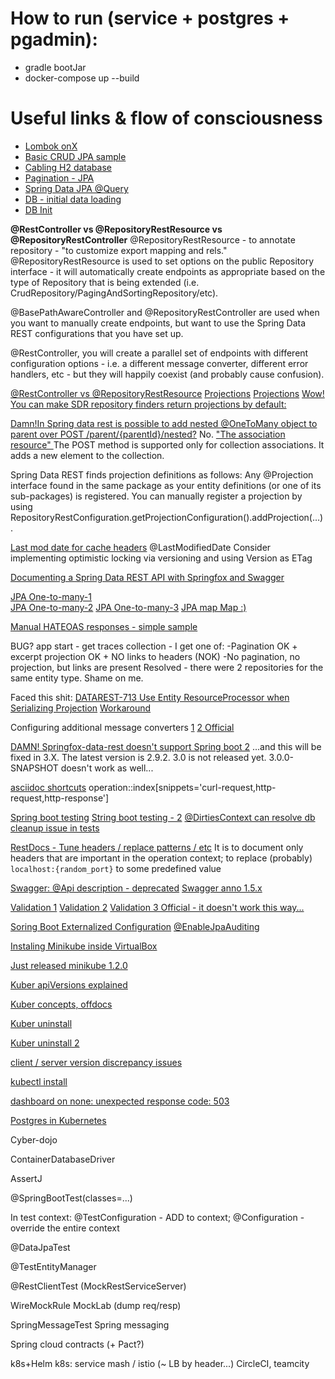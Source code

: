 # How to run (service + postgres + pgadmin):
* gradle bootJar
* docker-compose up --build

# Useful links & flow of consciousness

* [Lombok onX](https://projectlombok.org/features/experimental/onX)
* [Basic CRUD JPA sample](https://projectlombok.org/features/experimental/onX)
* [Cabling H2 database](https://www.baeldung.com/spring-boot-h2-database)
* [Pagination - JPA](https://www.baeldung.com/jpa-pagination)
* [Spring Data JPA @Query](https://www.baeldung.com/spring-data-jpa-query)
* [DB - initial data loading](https://www.baeldung.com/spring-boot-data-sql-and-schema-sql)
* [DB Init](https://docs.spring.io/spring-boot/docs/current/reference/html/howto-database-initialization.html)


**@RestController vs @RepositoryRestResource vs @RepositoryRestController**
@RepositoryRestResource - to annotate repository - "to customize export mapping and rels."
@RepositoryRestResource is used to set options on the public Repository interface - 
it will automatically create endpoints as appropriate based on the type of Repository that is being extended 
(i.e. CrudRepository/PagingAndSortingRepository/etc).

@BasePathAwareController and @RepositoryRestController are used when you want to manually create endpoints, 
but want to use the Spring Data REST configurations that you have set up.

@RestController, you will create a parallel set of endpoints with different configuration options - i.e. 
a different message converter, different error handlers, etc - but they will happily coexist (and probably cause confusion).

[@RestController vs @RepositoryRestResource](https://stackoverflow.com/questions/22824840/when-to-use-restcontroller-vs-repositoryrestresource/23183168)
[Projections](https://docs.spring.io/spring-data/rest/docs/current/reference/html/#projections-excerpts)
[Projections](https://www.baeldung.com/spring-data-rest-projections-excerpts)
[Wow! You can make SDR repository finders return projections by default:](https://stackoverflow.com/questions/33288486/using-a-spring-data-rest-projection-as-a-representation-for-a-resource-in-a-cus)

[Damn!In Spring data rest is possible to add nested @OneToMany object to parent over POST /parent/{parentId}/nested?](https://stackoverflow.com/questions/37278662/in-spring-data-rest-is-possible-to-add-nested-onetomany-object-to-parent-over-p)
No.
[ "The association resource" ](https://docs.spring.io/spring-data/rest/docs/current/reference/html/#repository-resources.association-resource)
The POST method is supported only for collection associations. It adds a new element to the collection.



Spring Data REST finds projection definitions as follows:
    Any @Projection interface found in the same package as your entity definitions (or one of its sub-packages) is registered.
    You can manually register a projection by using RepositoryRestConfiguration.getProjectionConfiguration().addProjection(…).

[Last mod date for cache headers](https://docs.spring.io/spring-data/rest/docs/current/reference/html/#conditional.if-modified-since)
@LastModifiedDate
Consider implementing optimistic locking via versioning and using Version as ETag

[Documenting a Spring Data REST API with Springfox and Swagger](https://reflectoring.io/documenting-spring-data-rest-api-with-springfox/)
    
    
[JPA One-to-many-1](https://www.baeldung.com/hibernate-one-to-many)    
[JPA One-to-many-2](https://hellokoding.com/jpa-one-to-many-relationship-mapping-example-with-spring-boot-maven-and-mysql/)
[JPA One-to-many-3](https://vladmihalcea.com/the-best-way-to-map-a-onetomany-association-with-jpa-and-hibernate/)
[JPA map Map :)](https://reviewdb.io/questions/1505120348934/how-to-store-map-string-string-using-jpa)     

[Manual HATEOAS responses - simple sample](https://stackoverflow.com/questions/25858698/spring-hateoas-embedded-resource-support)


BUG? app start - get traces collection - I get one of:
-Pagination OK + excerpt projection OK + NO links to headers (NOK)
-No pagination, no projection, but links are present
Resolved - there were 2 repositories for the same entity type. Shame on me.

Faced this shit: [DATAREST-713 Use Entity ResourceProcessor when Serializing Projection](https://jira.spring.io/browse/DATAREST-713)
[Workaround](https://stackoverflow.com/questions/47048099/spring-data-rest-resourceprocessor-not-applied-on-projections)

Configuring additional message converters
[1](https://stackoverflow.com/questions/34172163/spring-boot-how-to-custom-httpmessageconverter)
[2 Official](https://docs.spring.io/spring-boot/docs/current/reference/html/boot-features-developing-web-applications.html#boot-features-spring-mvc-message-converters)

[DAMN! Springfox-data-rest doesn't support Spring boot 2](https://github.com/springfox/springfox/issues/2298)
...and this will be fixed in 3.X. The latest version is 2.9.2. 3.0 is not released yet. 3.0.0-SNAPSHOT doesn't work as well...

[asciidoc shortcuts](https://docs.spring.io/spring-restdocs/docs/current/reference/html5/#working-with-asciidoctor-including-snippets-operation)
operation::index[snippets='curl-request,http-request,http-response']

[Spring boot testing](https://docs.spring.io/spring-boot/docs/current/reference/html/boot-features-testing.html)
[String boot testing - 2](https://spring.io/guides/gs/accessing-data-rest/)
[@DirtiesContext can resolve db cleanup issue in tests](https://stackoverflow.com/questions/34617152/how-to-re-create-database-before-each-test-in-spring)

[RestDocs - Tune headers / replace patterns / etc](https://github.com/spring-projects/spring-restdocs/blob/master/docs/src/docs/asciidoc/customizing-requests-and-responses.adoc#customizing-requests-and-responses-preprocessors)
It is to document only headers that are important in the operation context; to replace (probably) `localhost:{random_port}` to some predefined value  

[Swagger: @Api description - deprecated](https://github.com/swagger-api/swagger-core/issues/1476)
[Swagger anno 1.5.x](https://github.com/swagger-api/swagger-core/wiki/Annotations-1.5.X#swaggerdefinition)

[Validation 1](https://www.petrikainulainen.net/programming/spring-framework/spring-from-the-trenches-adding-validation-to-a-rest-api/)
[Validation 2](https://github.com/swagger-api/swagger-codegen/issues/5688)
[Validation 3 Official - it doesn't work this way...](https://www.baeldung.com/spring-boot-bean-validation)

  
 
[Soring Boot Externalized Configuration](https://docs.spring.io/spring-boot/docs/current/reference/html/boot-features-external-config.html)
[@EnableJpaAuditing](https://springbootdev.com/2018/03/13/spring-data-jpa-auditing-with-createdby-createddate-lastmodifiedby-and-lastmodifieddate/)       
 
 
[Instaling Minikube inside VirtualBox](https://medium.com/@vovaprivalov/setup-minikube-on-virtualbox-7cba363ca3bc) 

[Just released minikube 1.2.0](https://github.com/kubernetes/minikube/releases/tag/v1.2.0)

[Kuber apiVersions explained](https://matthewpalmer.net/kubernetes-app-developer/articles/kubernetes-apiversion-definition-guide.html)

[Kuber concepts, offdocs](https://kubernetes.io/docs/concepts/configuration/overview/)

[Kuber uninstall](https://gist.github.com/robinkraft/a0987b50de8b45e4bdc907d841db8f23)

[Kuber uninstall 2](https://stackoverflow.com/questions/49364619/removing-docker-kubernetes-k8s-images-from-local-machine)

[client / server version discrepancy issues](https://stackoverflow.com/questions/51180147/determine-what-resource-was-not-found-from-error-from-server-notfound-the-se)

[kubectl install](https://kubernetes.io/docs/tasks/tools/install-kubectl/)

[dashboard on none: unexpected response code: 503](https://github.com/kubernetes/minikube/issues/4352)

[Postgres in Kubernetes](https://severalnines.com/blog/using-kubernetes-deploy-postgresql)

Cyber-dojo

ContainerDatabaseDriver

AssertJ

@SpringBootTest(classes=...)

In test context:
@TestConfiguration - ADD to context; @Configuration - override the entire context

@DataJpaTest

@TestEntityManager

@RestClientTest (MockRestServiceServer)

WireMockRule
MockLab (dump req/resp)

SpringMessageTest
Spring messaging

Spring cloud contracts (+ Pact?)

k8s+Helm
k8s: service mash / istio (~ LB by header...)
CircleCI, teamcity


